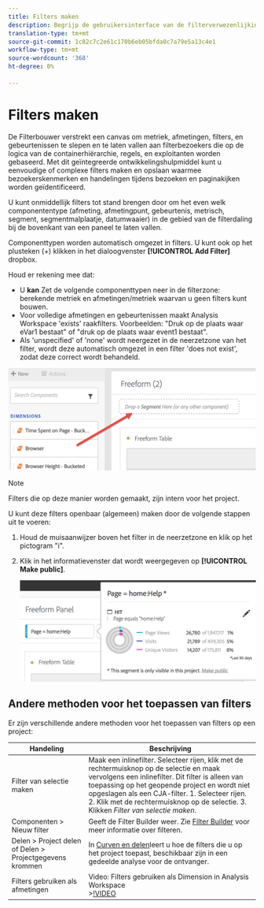 ```yaml
---
title: Filters maken
description: Begrijp de gebruikersinterface van de filterverwezenlijking.
translation-type: tm+mt
source-git-commit: 1c82c7c2e61c170b6eb05bfda0c7a79e5a13c4e1
workflow-type: tm+mt
source-wordcount: '368'
ht-degree: 0%

---
```



# Filters maken

De Filterbouwer verstrekt een canvas om metriek, afmetingen, filters, en gebeurtenissen te slepen en te laten vallen aan filterbezoekers die op de logica van de containerhiërarchie, regels, en exploitanten worden gebaseerd. Met dit geïntegreerde ontwikkelingshulpmiddel kunt u eenvoudige of complexe filters maken en opslaan waarmee bezoekerskenmerken en handelingen tijdens bezoeken en paginakijken worden geïdentificeerd.

U kunt onmiddellijk filters tot stand brengen door om het even welk componententype (afmeting, afmetingpunt, gebeurtenis, metrisch, segment, segmentmalplaatje, datumwaaier) in de gebied van de filterdaling bij de bovenkant van een paneel te laten vallen.

Componenttypen worden automatisch omgezet in filters. U kunt ook op het plusteken (+) klikken in het dialoogvenster **[!UICONTROL Add Filter]** dropbox.

Houd er rekening mee dat:

* U **kan** Zet de volgende componenttypen neer in de filterzone: berekende metriek en afmetingen/metriek waarvan u geen filters kunt bouwen.
* Voor volledige afmetingen en gebeurtenissen maakt Analysis Workspace &#39;exists&#39; raakfilters. Voorbeelden: &quot;Druk op de plaats waar eVar1 bestaat&quot; of &quot;druk op de plaats waar event1 bestaat&quot;.
* Als &#39;unspecified&#39; of &#39;none&#39; wordt neergezet in de neerzetzone van het filter, wordt deze automatisch omgezet in een filter &#39;does not exist&#39;, zodat deze correct wordt behandeld.

![](assets/segment-dropzone.png)

>[!NOTE]
>
>Filters die op deze manier worden gemaakt, zijn intern voor het project.

U kunt deze filters openbaar (algemeen) maken door de volgende stappen uit te voeren:

1. Houd de muisaanwijzer boven het filter in de neerzetzone en klik op het pictogram &quot;i&quot;.
1. Klik in het informatievenster dat wordt weergegeven op **[!UICONTROL Make public]**.

   ![](assets/segment-info.png)

## Andere methoden voor het toepassen van filters

Er zijn verschillende andere methoden voor het toepassen van filters op een project:

| Handeling | Beschrijving |
|--- |--- |
| Filter van selectie maken | Maak een inlinefilter. Selecteer rijen, klik met de rechtermuisknop op de selectie en maak vervolgens een inlinefilter. Dit filter is alleen van toepassing op het geopende project en wordt niet opgeslagen als een CJA-filter. 1. Selecteer rijen.  2. Klik met de rechtermuisknop op de selectie.  3. Klikken *Filter van selectie maken*. |
| Componenten > Nieuw filter | Geeft de Filter Builder weer. Zie [Filter Builder](https://docs.adobe.com/content/help/en/analytics/components/segmentation/segmentation-workflow/seg-build.html) voor meer informatie over filteren. |
| Delen > Project delen of Delen > Projectgegevens krommen | In [Curven en delen](https://docs.adobe.com/content/help/en/analytics/analyze/analysis-workspace/curate-share/curate.html#concept_4A9726927E7C44AFA260E2BB2721AFC6)leert u hoe de filters die u op het project toepast, beschikbaar zijn in een gedeelde analyse voor de ontvanger. |
| Filters gebruiken als afmetingen | Video: Filters gebruiken als Dimension in Analysis Workspace<br>>[!VIDEO](https://video.tv.adobe.com/v/23974) |
